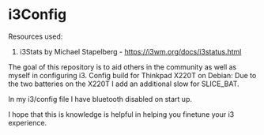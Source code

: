 # i3Config

Resources used:
  1. i3Stats by Michael Stapelberg - https://i3wm.org/docs/i3status.html

The goal of this repository is to aid others in the community as well as myself in configuring i3.
  Config build for Thinkpad X220T on Debian:
    Due to the two batteries on the X220T I add an additional slow for SLICE_BAT.

  In my i3/config file I have bluetooth disabled on start up.
  
  I hope that this is knowledge is helpful in helping you finetune your i3 experience. 
